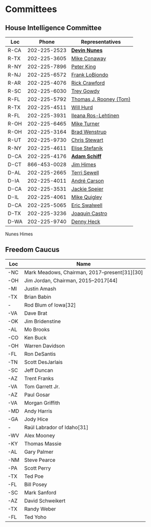 # Committees

## House Intelligence Committee

|Loc | Phone      | Representatives                                         
|----|------------|---------------------------------------------------------
|R-CA|202-225-2523|[**Devin Nunes**](http://nunes.house.gov/contact/offices.htm)
|R-TX|202-225-3605|[Mike Conaway](http://conaway.house.gov/contact/offices.htm)
|R-NY|202-225-7896|[Peter King](https://peteking.house.gov/contact/offices)
|R-NJ|202-225-6572|[Frank LoBiondo](https://lobiondo.house.gov/contact-me)
|R-AR|202-225-4076|[Rick Crawford](http://crawford.house.gov/contact/officeinformation.htm)
|R-SC|202-225-6030|[Trey Gowdy](https://gowdy.house.gov/contact/offices)
|R-FL|202-225-5792|[Thomas J. Rooney (Tom)](https://rooney.house.gov/contact/offices)
|R-TX|202-225-4511|[Will Hurd](https://hurd.house.gov/contact/offices)
|R-FL|202-225-3931|[Ileana Ros-Lehtinen](https://ros-lehtinen.house.gov/contact-me)
|R-OH|202-225-6465|[Mike Turner](https://turner.house.gov/contact/offices)
|R-OH|202-225-3164|[Brad Wenstrup](http://wenstrup.house.gov/contact/officelocations.htm)
|R-UT|202-225-9730|[Chris Stewart](https://stewart.house.gov/contact/offices)
|R-NY|202-225-4611|[Elise Stefanik](https://stefanik.house.gov/contact/offices)
|D-CA|202-225-4176|[**Adam Schiff**](http://schiff.house.gov/contact)
|D-CT|866-453-0028|[Jim Himes](https://himes.house.gov/contact-me/my-offices)
|D-AL|202-225-2665|[Terri Sewell](https://sewell.house.gov/contact/email-me)
|D-IA|202-225-4011|[André Carson](https://carson.house.gov/contact)
|D-CA|202-225-3531|[Jackie Speier](https://speier.house.gov/contact)
|D-IL|202-225-4061|[Mike Quigley](https://quigley.house.gov/contact/offices)
|D-CA|202-225-5065|[Eric Swalwell](https://swalwell.house.gov/office-locations)
|D-TX|202-225-3236|[Joaquin Castro](https://castro.house.gov/contact/offices)
|D-WA|202-225-9740|[Denny Heck](https://dennyheck.house.gov/contact/offices)

Nunes
Himes

## Freedom Caucus

|Loc |Name
|----|--------------------------------------------
| -NC|Mark Meadows, Chairman, 2017–present[31][30]
| -OH|Jim Jordan, Chairman, 2015–2017[44]
| -MI|Justin Amash
| -TX|Brian Babin
| -  |Rod Blum of Iowa[32]
| -VA|Dave Brat
| -OK|Jim Bridenstine
| -AL|Mo Brooks
| -CO|Ken Buck
| -OH|Warren Davidson
| -FL|Ron DeSantis
| -TN|Scott DesJarlais
| -SC|Jeff Duncan
| -AZ|Trent Franks
| -VA|Tom Garrett Jr.
| -AZ|Paul Gosar
| -VA|Morgan Griffith
| -MD|Andy Harris
| -GA|Jody Hice
| -  |Raúl Labrador of Idaho[31]
| -WV|Alex Mooney
| -KY|Thomas Massie
| -AL|Gary Palmer
| -NM|Steve Pearce
| -PA|Scott Perry
| -TX|Ted Poe
| -FL|Bill Posey
| -SC|Mark Sanford
| -AZ|David Schweikert
| -TX|Randy Weber
| -FL|Ted Yoho

